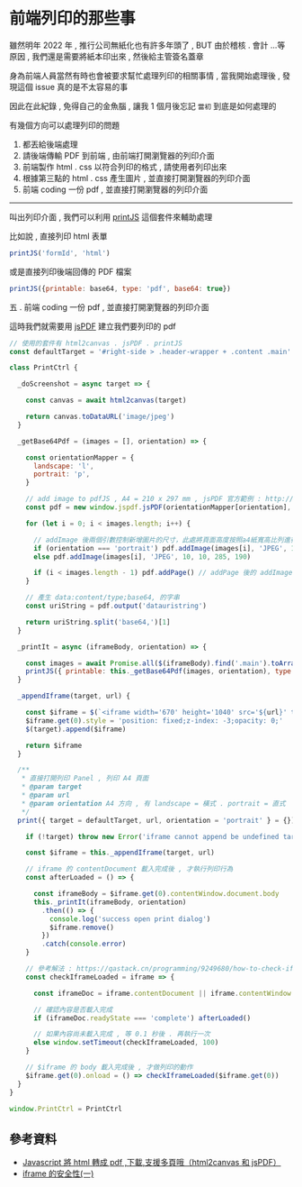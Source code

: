 # 前端列印的那些事

雖然明年 2022 年 , 推行公司無紙化也有許多年頭了 , BUT 由於稽核 . 會計 ...等原因 , 
我們還是需要將紙本印出來 , 然後給主管簽名蓋章

身為前端人員當然有時也會被要求幫忙處理列印的相關事情 , 當我開始處理後 , 發現這個 issue 真的是不太容易的事

因此在此紀錄 , 免得自己的金魚腦 , 讓我 1 個月後忘記 `當初` 到底是如何處理的

有幾個方向可以處理列印的問題

1. 都丟給後端處理
2. 請後端傳輸 PDF 到前端 , 由前端打開瀏覽器的列印介面
3. 前端製作 html . css 以符合列印的格式 , 請使用者列印出來 
4. 根據第三點的 html . css 產生圖片 , 並直接打開瀏覽器的列印介面
5. 前端 coding 一份 pdf , 並直接打開瀏覽器的列印介面

---

叫出列印介面 , 我們可以利用 [printJS](https://printjs.crabbly.com/) 這個套件來輔助處理

比如說 , 直接列印 html 表單

```javascript
printJS('formId', 'html')
```

或是直接列印後端回傳的 PDF 檔案

```javascript
printJS({printable: base64, type: 'pdf', base64: true})
```

五 . 前端 coding 一份 pdf , 並直接打開瀏覽器的列印介面

這時我們就需要用 [jsPDF](https://github.com/parallax/jsPDF) 建立我們要列印的 pdf 

```javascript
// 使用的套件有 html2canvas . jsPDF . printJS
const defaultTarget = '#right-side > .header-wrapper + .content .main'

class PrintCtrl {

  _doScreenshot = async target => {

    const canvas = await html2canvas(target)

    return canvas.toDataURL('image/jpeg')
  }

  _getBase64Pdf = (images = [], orientation) => {

    const orientationMapper = {
      landscape: 'l',
      portrait: 'p',
    }

    // add image to pdfJS , A4 = 210 x 297 mm , jsPDF 官方範例 : http://raw.githack.com/MrRio/jsPDF/master/
    const pdf = new window.jspdf.jsPDF(orientationMapper[orientation], 'mm', 'A4')

    for (let i = 0; i < images.length; i++) {

      // addImage 後兩個引數控制新增圖片的尺寸，此處將頁面高度按照a4紙寬高比列進行壓縮
      if (orientation === 'portrait') pdf.addImage(images[i], 'JPEG', 10, 10, 190, 285)
      else pdf.addImage(images[i], 'JPEG', 10, 10, 285, 190)

      if (i < images.length - 1) pdf.addPage() // addPage 後的 addImage 會參考第二頁的 x . y 軸
    }

    // 產生 data:content/type;base64, 的字串
    const uriString = pdf.output('datauristring')

    return uriString.split('base64,')[1]
  }

  _printIt = async (iframeBody, orientation) => {

    const images = await Promise.all($(iframeBody).find('.main').toArray().map(target => this._doScreenshot(target)))
    printJS({ printable: this._getBase64Pdf(images, orientation), type: 'pdf', base64: true })
  }

  _appendIframe(target, url) {

    const $iframe = $(`<iframe width='670' height='1040' src='${url}' title='print page' frameborder='0'></iframe>`)
    $iframe.get(0).style = 'position: fixed;z-index: -3;opacity: 0;'
    $(target).append($iframe)

    return $iframe
  }

  /**
   * 直接打開列印 Panel , 列印 A4 頁面
   * @param target
   * @param url
   * @param orientation A4 方向 , 有 landscape = 橫式 . portrait = 直式
   */
  print({ target = defaultTarget, url, orientation = 'portrait' } = {}) {

    if (!target) throw new Error('iframe cannot append be undefined target')

    const $iframe = this._appendIframe(target, url)

    // iframe 的 contentDocument 載入完成後 , 才執行列印行為
    const afterLoaded = () => {

      const iframeBody = $iframe.get(0).contentWindow.document.body
      this._printIt(iframeBody, orientation)
        .then(() => {
          console.log('success open print dialog')
          $iframe.remove()
        })
        .catch(console.error)
    }

    // 參考解法 : https://qastack.cn/programming/9249680/how-to-check-if-iframe-is-loaded-or-it-has-a-content
    const checkIframeLoaded = iframe => {

      const iframeDoc = iframe.contentDocument || iframe.contentWindow.document

      // 確認內容是否載入完成
      if (iframeDoc.readyState === 'complete') afterLoaded()

      // 如果內容尚未載入完成 , 等 0.1 秒後 . 再執行一次
      else window.setTimeout(checkIframeLoaded, 100)
    }

    // $iframe 的 body 載入完成後 , 才做列印的動作
    $iframe.get(0).onload = () => checkIframeLoaded($iframe.get(0))
  }
}

window.PrintCtrl = PrintCtrl
```

## 參考資料

- [Javascript 將 html 轉成 pdf ,下載,支援多頁哦（html2canvas 和 jsPDF）](https://codertw.com/%E5%89%8D%E7%AB%AF%E9%96%8B%E7%99%BC/26393/)
- [iframe 的安全性(一)](https://codertw.com/%E7%A8%8B%E5%BC%8F%E8%AA%9E%E8%A8%80/716274/)
